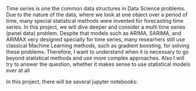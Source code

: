 Time series is one the common data structures in Data Science problems. Due to the nature of the data, where we look at one object over a period of time, many special statistical methods were invented for forecasting time series. In this project, we will dive deeper and consider a multi time series (panel data) problem. Despite that models such as ARIMA, SARIMA, and ARIMAX very designed specially for time series, many researhers still use classical Machine Learning methods, such as gradient boosting, for solving these problems. Therefore, I want to understand when it is necessary to go beyond statistical methods and use more complex approaches. Also I will try to answer the question, whether it makes sense to use statistical models ever at all

In this project, there will be several jupyter notebooks:
